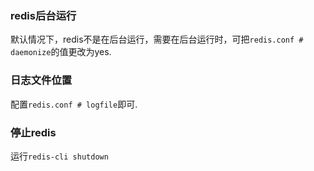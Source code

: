 ### redis后台运行

默认情况下，redis不是在后台运行，需要在后台运行时，可把`redis.conf # daemonize`的值更改为yes.

### 日志文件位置

配置`redis.conf # logfile`即可.

### 停止redis

运行`redis-cli shutdown`